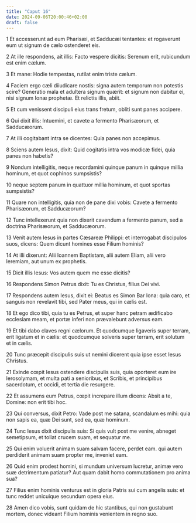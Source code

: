 ```yaml
---
title: "Caput 16"
date: 2024-09-06T20:00:46+02:00
draft: false
---
```



1 Et accesserunt ad eum Pharisæi, et Sadducæi tentantes: et rogaverunt eum ut signum de cælo ostenderet eis.

2 At ille respondens, ait illis: Facto vespere dicitis: Serenum erit, rubicundum est enim cælum.

3 Et mane: Hodie tempestas, rutilat enim triste cælum.

4 Faciem ergo cæli diiudicare nostis: signa autem temporum non potestis scire? Generatio mala et adultera signum quærit: et signum non dabitur ei, nisi signum Ionæ prophetæ. Et relictis illis, abiit.

5 Et cum venissent discipuli eius trans fretum, obliti sunt panes accipere.

6 Qui dixit illis: Intuemini, et cavete a fermento Pharisæorum, et Sadducæorum.

7 At illi cogitabant intra se dicentes: Quia panes non accepimus.

8 Sciens autem Iesus, dixit: Quid cogitatis intra vos modicæ fidei, quia panes non habetis?

9 Nondum intelligitis, neque recordamini quinque panum in quinque millia hominum, et quot cophinos sumpsistis?

10 neque septem panum in quattuor millia hominum, et quot sportas sumpsistis?

11 Quare non intelligitis, quia non de pane dixi vobis: Cavete a fermento Pharisæorum, et Sadducæorum?

12 Tunc intellexerunt quia non dixerit cavendum a fermento panum, sed a doctrina Pharisæorum, et Sadducæorum.

13 Venit autem Iesus in partes Cæsareæ Philippi: et interrogabat discipulos suos, dicens: Quem dicunt homines esse Filium hominis?

14 At illi dixerunt: Alii Ioannem Baptistam, alii autem Eliam, alii vero Ieremiam, aut unum ex prophetis.

15 Dicit illis Iesus: Vos autem quem me esse dicitis?

16 Respondens Simon Petrus dixit: Tu es Christus, filius Dei vivi.

17 Respondens autem Iesus, dixit ei: Beatus es Simon Bar Iona: quia caro, et sanguis non revelavit tibi, sed Pater meus, qui in cælis est.

18 Et ego dico tibi, quia tu es Petrus, et super hanc petram ædificabo ecclesiam meam, et portæ inferi non prævalebunt adversus eam.

19 Et tibi dabo claves regni cælorum. Et quodcumque ligaveris super terram, erit ligatum et in cælis: et quodcumque solveris super terram, erit solutum et in cælis.

20 Tunc præcepit discipulis suis ut nemini dicerent quia ipse esset Iesus Christus.

21 Exinde cœpit Iesus ostendere discipulis suis, quia oporteret eum ire Ierosolymam, et multa pati a senioribus, et Scribis, et principibus sacerdotum, et occidi, et tertia die resurgere.

22 Et assumens eum Petrus, cœpit increpare illum dicens: Absit a te, Domine: non erit tibi hoc.

23 Qui conversus, dixit Petro: Vade post me satana, scandalum es mihi: quia non sapis ea, quæ Dei sunt, sed ea, quæ hominum.

24 Tunc Iesus dixit discipulis suis: Si quis vult post me venire, abneget semetipsum, et tollat crucem suam, et sequatur me.

25 Qui enim voluerit animam suam salvam facere, perdet eam. qui autem perdiderit animam suam propter me, inveniet eam.

26 Quid enim prodest homini, si mundum universum lucretur, animæ vero suæ detrimentum patiatur? Aut quam dabit homo commutationem pro anima sua?

27 Filius enim hominis venturus est in gloria Patris sui cum angelis suis: et tunc reddet unicuique secundum opera eius.

28 Amen dico vobis, sunt quidam de hic stantibus, qui non gustabunt mortem, donec videant Filium hominis venientem in regno suo.

